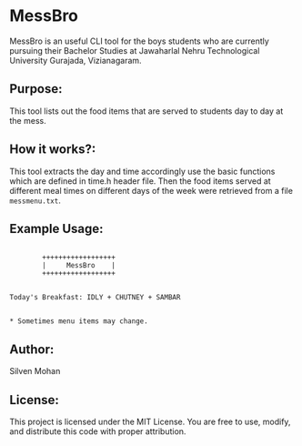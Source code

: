 # MessBro

MessBro is an useful CLI tool for the boys students who are currently pursuing their Bachelor Studies at Jawaharlal Nehru Technological University Gurajada, Vizianagaram.

## Purpose:
This tool lists out the food items that are served to students day to day at the mess.

## How it works?:
This tool extracts the day and time accordingly use the basic functions which are defined in time.h header file.
Then the food items served at different meal times on different days of the week were retrieved from a file `messmenu.txt`.

## Example Usage:
```

        ++++++++++++++++++
        |     MessBro    |
        ++++++++++++++++++


Today's Breakfast: IDLY + CHUTNEY + SAMBAR


* Sometimes menu items may change.
```

## Author:
Silven Mohan

## License: 
This project is licensed under the MIT License. You are free to use, modify, and distribute this code with proper attribution.
